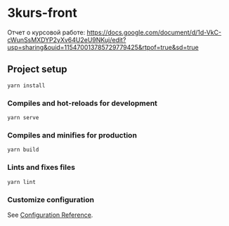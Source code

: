 # 3kurs-front

Отчет о курсовой работе: https://docs.google.com/document/d/1d-VkC-cWunSsMXDYP2yXv64U2eU9NKuj/edit?usp=sharing&ouid=115470013785729779425&rtpof=true&sd=true

## Project setup
```
yarn install
```

### Compiles and hot-reloads for development
```
yarn serve
```

### Compiles and minifies for production
```
yarn build
```

### Lints and fixes files
```
yarn lint
```

### Customize configuration
See [Configuration Reference](https://cli.vuejs.org/config/).
